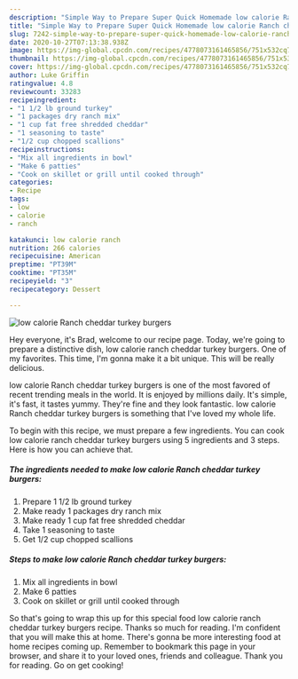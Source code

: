 ```yaml
---
description: "Simple Way to Prepare Super Quick Homemade low calorie Ranch cheddar turkey burgers"
title: "Simple Way to Prepare Super Quick Homemade low calorie Ranch cheddar turkey burgers"
slug: 7242-simple-way-to-prepare-super-quick-homemade-low-calorie-ranch-cheddar-turkey-burgers
date: 2020-10-27T07:13:38.938Z
image: https://img-global.cpcdn.com/recipes/4778073161465856/751x532cq70/low-calorie-ranch-cheddar-turkey-burgers-recipe-main-photo.jpg
thumbnail: https://img-global.cpcdn.com/recipes/4778073161465856/751x532cq70/low-calorie-ranch-cheddar-turkey-burgers-recipe-main-photo.jpg
cover: https://img-global.cpcdn.com/recipes/4778073161465856/751x532cq70/low-calorie-ranch-cheddar-turkey-burgers-recipe-main-photo.jpg
author: Luke Griffin
ratingvalue: 4.8
reviewcount: 33283
recipeingredient:
- "1 1/2 lb ground turkey"
- "1 packages dry ranch mix"
- "1 cup fat free shredded cheddar"
- "1 seasoning to taste"
- "1/2 cup chopped scallions"
recipeinstructions:
- "Mix all ingredients in bowl"
- "Make 6 patties"
- "Cook on skillet or grill until cooked through"
categories:
- Recipe
tags:
- low
- calorie
- ranch

katakunci: low calorie ranch 
nutrition: 266 calories
recipecuisine: American
preptime: "PT39M"
cooktime: "PT35M"
recipeyield: "3"
recipecategory: Dessert

---
```



![low calorie Ranch cheddar turkey burgers](https://img-global.cpcdn.com/recipes/4778073161465856/751x532cq70/low-calorie-ranch-cheddar-turkey-burgers-recipe-main-photo.jpg)

Hey everyone, it's Brad, welcome to our recipe page. Today, we're going to prepare a distinctive dish, low calorie ranch cheddar turkey burgers. One of my favorites. This time, I'm gonna make it a bit unique. This will be really delicious.



low calorie Ranch cheddar turkey burgers is one of the most favored of recent trending meals in the world. It is enjoyed by millions daily. It's simple, it's fast, it tastes yummy. They're fine and they look fantastic. low calorie Ranch cheddar turkey burgers is something that I've loved my whole life.


To begin with this recipe, we must prepare a few ingredients. You can cook low calorie ranch cheddar turkey burgers using 5 ingredients and 3 steps. Here is how you can achieve that.

<!--inarticleads1-->

##### The ingredients needed to make low calorie Ranch cheddar turkey burgers:

1. Prepare 1 1/2 lb ground turkey
1. Make ready 1 packages dry ranch mix
1. Make ready 1 cup fat free shredded cheddar
1. Take 1 seasoning to taste
1. Get 1/2 cup chopped scallions




<!--inarticleads2-->

##### Steps to make low calorie Ranch cheddar turkey burgers:

1. Mix all ingredients in bowl
1. Make 6 patties
1. Cook on skillet or grill until cooked through




So that's going to wrap this up for this special food low calorie ranch cheddar turkey burgers recipe. Thanks so much for reading. I'm confident that you will make this at home. There's gonna be more interesting food at home recipes coming up. Remember to bookmark this page in your browser, and share it to your loved ones, friends and colleague. Thank you for reading. Go on get cooking!
